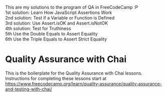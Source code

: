 This are my solutions to the program of QA in FreeCodeCamp :P   
1st solution: Learn How JavaScript Assertions Work  
2nd solution: Test if a Variable or Function is Defined  
3rd solution: Use Assert.isOK and Assert.isNotOK  
4th solution: Test for Truthiness  
5th Use the Double Equals to Assert Equality  
6th Use the Triple Equals to Assert Strict Equality


# Quality Assurance with Chai

This is the boilerplate for the Quality Assurance with Chai lessons. Instructions for completing these lessons start at https://www.freecodecamp.org/learn/quality-assurance/quality-assurance-and-testing-with-chai/
